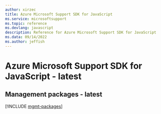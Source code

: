 ```yaml
---
author: xirzec
title: Azure Microsoft Support SDK for JavaScript
ms.service: microsoftsupport
ms.topic: reference
ms.devlang: javascript
description: Reference for Azure Microsoft Support SDK for JavaScript
ms.data: 09/14/2022
ms.author: jeffish
---
```

# Azure Microsoft Support SDK for JavaScript - latest

## Management packages - latest
[!INCLUDE [mgmt-packages](microsoft-support-mgmt-index.md)]